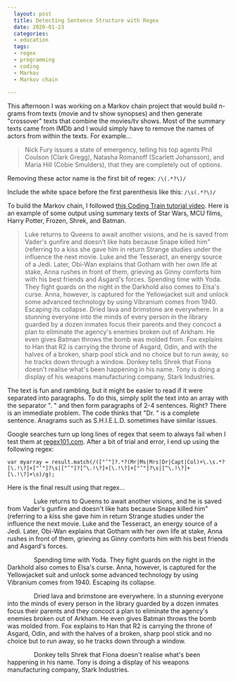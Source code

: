 ```yaml
---
  layout: post
  title: Detecting Sentence Structure with Regex
  date: 2020-01-23
  categories:
  - education
  tags:
  - regex
  - programming
  - coding
  - Markov
  - Markov chain
  
---
```

This afternoon I was working on a Markov chain project that would build n-grams from texts (movie and tv show synopses) and then generate "crossover" texts that combine the movies/tv shows. Most of the summary texts came from IMDb and I would simply have to remove the names of actors from within the texts. For example...

> Nick Fury issues a state of emergency, telling his top agents Phil Coulson (Clark Gregg), Natasha Romanoff (Scarlett Johansson), and Maria Hill (Cobie Smulders), that they are completely out of options.

Removing these actor name is the first bit of regex: `/\(.*?\)/`

Include the white space before the first parenthesis like this: `/\s(.*?\)/`

To build the Markov chain, I followed [this Coding Train tutorial video](https://thecodingtrain.com/CodingChallenges/042.1-markov-chains.html). Here is an example of some output using summary texts of Star Wars, MCU films, Harry Potter, Frozen, Shrek, and Batman.  

> Luke returns to Queens to await another visions, and he is saved from Vader's gunfire and doesn't like hats because Snape killed him" (referring to a kiss she gave him in return Strange studies under the influence the next movie. Luke and the Tesseract, an energy source of a Jedi. Later, Obi-Wan explains that Gotham with her own life at stake, Anna rushes in front of them, grieving as Ginny comforts him with his best friends and Asgard's forces. Spending time with Yoda. They fight guards on the night in the Darkhold also comes to Elsa's curse. Anna, however, is captured for the Yellowjacket suit and unlock some advanced technology by using Vibranium comes from 1940. Escaping its collapse. Dried lava and brimstone are everywhere. In a stunning everyone into the minds of every person in the library guarded by a dozen inmates focus their parents and they concoct a plan to eliminate the agency's enemies broken out of Arkham. He even gives Batman throws the bomb was molded from. Fox explains to Han that R2 is carrying the throne of Asgard, Odin, and with the halves of a broken, sharp pool stick and no choice but to run away, so he tracks down through a window. Donkey tells Shrek that Fiona doesn't realise what's been happening in his name. Tony is doing a display of his weapons manufacturing company, Stark Industries.


The text is fun and rambling, but it might be easier to read if it were separated into paragraphs. To do this, simply split the text into an array with the separator ". " and then form paragraphs of 2-4 sentences. Right? There is an immediate problem. The code thinks that "Dr. " is a complete sentence. Anagrams such as S.H.I.E.L.D. sometimes have similar issues. 

Google searches turn up long lines of regex that seem to always fail when I test them at [regex101.com](https://regex101.com). After a bit of trial and error, I end up using the following regex:

```
var myarray = result.match(/(["’"]?.*?(Mr|Ms|Mrs|Dr|Capt|Col)+\.\s.*?[\.!\?]+["’"]?\s|["’"]?[^\.!\?]+[\.!\?]+["’"]?\s|[^\.!\?]+[\.!\?]+\s)/g);
```

Here is the final result using that regex...

<p style="text-indent:60px">
Luke returns to Queens to await another visions, and he is saved from Vader's gunfire and doesn't like hats because Snape killed him" (referring to a kiss she gave him in return Strange studies under the influence the next movie. Luke and the Tesseract, an energy source of a Jedi. Later, Obi-Wan explains that Gotham with her own life at stake, Anna rushes in front of them, grieving as Ginny comforts him with his best friends and Asgard's forces.
</p>
<p style="text-indent:60px">
Spending time with Yoda. They fight guards on the night in the Darkhold also comes to Elsa's curse. Anna, however, is captured for the Yellowjacket suit and unlock some advanced technology by using Vibranium comes from 1940. Escaping its collapse.
</p>
<p style="text-indent:60px">
Dried lava and brimstone are everywhere. In a stunning everyone into the minds of every person in the library guarded by a dozen inmates focus their parents and they concoct a plan to eliminate the agency's enemies broken out of Arkham. He even gives Batman throws the bomb was molded from. Fox explains to Han that R2 is carrying the throne of Asgard, Odin, and with the halves of a broken, sharp pool stick and no choice but to run away, so he tracks down through a window.
</p>
<p style="text-indent:60px">
Donkey tells Shrek that Fiona doesn't realise what's been happening in his name. Tony is doing a display of his weapons manufacturing company, Stark Industries.
</p>
